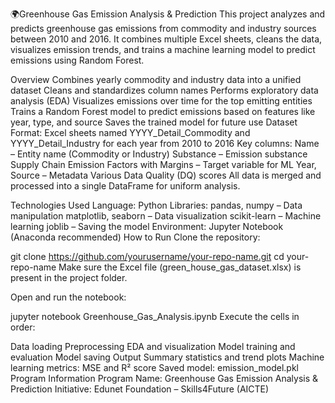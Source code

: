 🌍Greenhouse Gas Emission Analysis & Prediction
This project analyzes and predicts greenhouse gas emissions from commodity and industry sources between 2010 and 2016. It combines multiple Excel sheets, cleans the data, visualizes emission trends, and trains a machine learning model to predict emissions using Random Forest.

Overview
Combines yearly commodity and industry data into a unified dataset
Cleans and standardizes column names
Performs exploratory data analysis (EDA)
Visualizes emissions over time for the top emitting entities
Trains a Random Forest model to predict emissions based on features like year, type, and source
Saves the trained model for future use
Dataset
Format: Excel sheets named YYYY_Detail_Commodity and YYYY_Detail_Industry for each year from 2010 to 2016
Key columns:
Name – Entity name (Commodity or Industry)
Substance – Emission substance
Supply Chain Emission Factors with Margins – Target variable for ML
Year, Source – Metadata
Various Data Quality (DQ) scores
All data is merged and processed into a single DataFrame for uniform analysis.

Technologies Used
Language: Python
Libraries:
pandas, numpy – Data manipulation
matplotlib, seaborn – Data visualization
scikit-learn – Machine learning
joblib – Saving the model
Environment: Jupyter Notebook (Anaconda recommended)
How to Run
Clone the repository:

git clone https://github.com/yourusername/your-repo-name.git
cd your-repo-name
Make sure the Excel file (green_house_gas_dataset.xlsx) is present in the project folder.

Open and run the notebook:

jupyter notebook Greenhouse_Gas_Analysis.ipynb
Execute the cells in order:

Data loading
Preprocessing
EDA and visualization
Model training and evaluation
Model saving
Output
Summary statistics and trend plots
Machine learning metrics: MSE and R² score
Saved model: emission_model.pkl
Program Information
Program Name: Greenhouse Gas Emission Analysis & Prediction
Initiative: Edunet Foundation – Skills4Future (AICTE)
